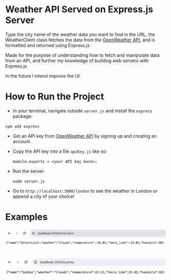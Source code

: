 # Weather API Served on Express.js Server

Type the city name of the weather data you want to find in the URL, the WeatherClient class fetches the data from the [OpenWeather API](https://openweathermap.org/api), and is formatted and returned using Express.js.

Made for the purpose of understanding how to fetch and manipulate data from an API, and further my knowledge of building web servers with Express.js

In the future I intend improve the UI.

# How to Run the Project

- In your terminal, navigate outside `server.js` and install the `express` package:

`npm add express`

- Get an API key from [OpenWeather API](https://openweathermap.org/api) by signing up and creating an account.
- Copy the API key into a file `apiKey.js` like so:
  
  `module.exports = <your API key here>;`
  
- Run the server:
  
  `node server.js`
  
- Go to `http://localhost:3000/london` to see the weather in London or append a city of your choice!

# Examples

![example1](https://github.com/ben-dh3/weather_api_server/blob/main/images/image1.png?raw=true)

![example2](https://github.com/ben-dh3/weather_api_server/blob/main/images/image2.png?raw=true)

